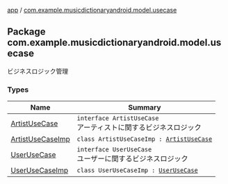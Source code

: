 [app](../index.md) / [com.example.musicdictionaryandroid.model.usecase](./index.md)

## Package com.example.musicdictionaryandroid.model.usecase

ビジネスロジック管理

### Types

| Name | Summary |
|---|---|
| [ArtistUseCase](-artist-use-case/index.md) | `interface ArtistUseCase`<br>アーティストに関するビジネスロジック |
| [ArtistUseCaseImp](-artist-use-case-imp/index.md) | `class ArtistUseCaseImp : `[`ArtistUseCase`](-artist-use-case/index.md) |
| [UserUseCase](-user-use-case/index.md) | `interface UserUseCase`<br>ユーザーに関するビジネスロジック |
| [UserUseCaseImp](-user-use-case-imp/index.md) | `class UserUseCaseImp : `[`UserUseCase`](-user-use-case/index.md) |
